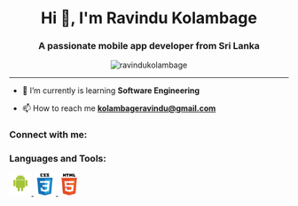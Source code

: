 <h1 align="center">Hi 👋, I'm Ravindu Kolambage</h1>
<h3 align="center">A passionate mobile app developer from Sri Lanka</h3>

<p align="center"> <img src="https://komarev.com/ghpvc/?username=ravindukolambage&label=Profile%20views&color=0e75b6&style=flat" alt="ravindukolambage" /> </p>

---

- 🔭 I’m currently is learning **Software Engineering**

- 📫 How to reach me **kolambageravindu@gmail.com**

<h3 align="left">Connect with me:</h3>
<p align="left">
</p>

<h3 align="left">Languages and Tools:</h3>
<p align="left"> <a href="https://developer.android.com" target="_blank" rel="noreferrer"> <img src="https://raw.githubusercontent.com/devicons/devicon/master/icons/android/android-original-wordmark.svg" alt="android" width="40" height="40"/> </a> <a href="https://www.w3schools.com/css/" target="_blank" rel="noreferrer"> <img src="https://raw.githubusercontent.com/devicons/devicon/master/icons/css3/css3-original-wordmark.svg" alt="css3" width="40" height="40"/> </a> <a href="https://www.w3.org/html/" target="_blank" rel="noreferrer"> <img src="https://raw.githubusercontent.com/devicons/devicon/master/icons/html5/html5-original-wordmark.svg" alt="html5" width="40" height="40"/> </a> </p>


